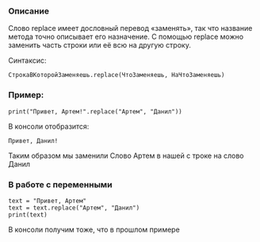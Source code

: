 ### Описание
Слово replace имеет дословный перевод «заменять», так что название метода точно описывает его назначение. С помощью replace можно заменить часть строки или её всю на другую строку.

Синтаксис:
```
СтрокаВКоторойЗаменяешь.replace(ЧтоЗаменяешь, НаЧтоЗаменяешь)
```


### Пример:
```python3
print("Привет, Артем!".replace("Артем", "Данил"))
```

В консоли отобразится:
```
Привет, Данил!
```

Таким образом мы заменили Слово Артем в нашей с троке на слово Данил

### В работе с переменными
```python3
text = "Привет, Артем"
text = text.replace("Артем", "Данил")
print(text)
```
В консоли получим тоже, что в прошлом примере
